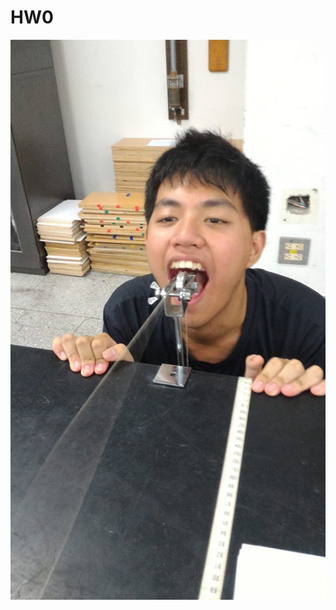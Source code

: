 HW0
===============================
![image](https://github.com/FPGAGROUP2/2019_FPGA_Design_Group2/blob/master/HW0/img/21615992_871857689640059_8183050232751177654_n.jpg)
